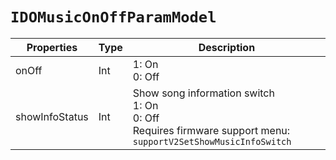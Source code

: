 # `IDOMusicOnOffParamModel`

| Properties | Type | Description |
| ----------- | ------- | ------------ |
| onOff | Int | 1: On<br/>0: Off|
| showInfoStatus | Int | Show song information switch<br/>1: On<br/>0: Off<br/>Requires firmware support menu: `supportV2SetShowMusicInfoSwitch ` |
